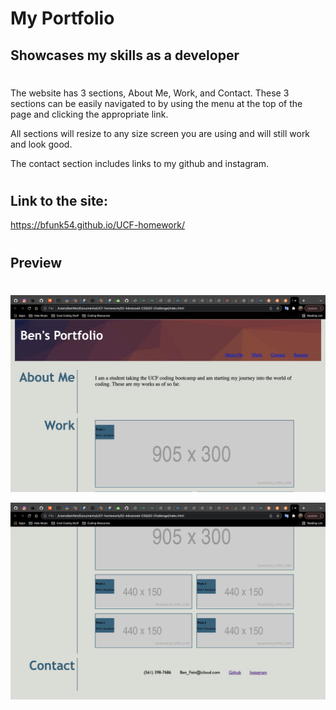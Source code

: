 # My Portfolio

## Showcases my skills as a developer
  
#   

The website has 3 sections, About Me, Work, and Contact. These 3 sections can be easily navigated to by using the menu at the top of the page and clicking the appropriate link.

All sections will resize to any size screen you are using and will still work and look good.

The contact section includes links to my github and instagram.

#
## Link to the site:
https://bfunk54.github.io/UCF-homework/



#
## Preview
#

![](./Assets/Screen%20Shot%202022-09-27%20at%2011.22.14%20PM.png)

![](./Assets/Screen%20Shot%202022-09-27%20at%2011.22.21%20PM.png)

